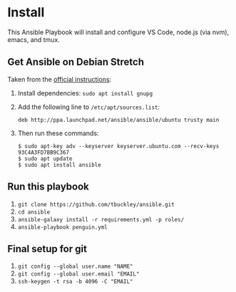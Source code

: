 # Install

This Ansible Playbook will install and configure VS Code, node.js (via nvm), emacs, and tmux.

## Get Ansible on Debian Stretch

Taken from the [official instructions](https://docs.ansible.com/ansible/latest/installation_guide/intro_installation.html#latest-releases-via-apt-debian):

1. Install dependencies: `sudo apt install gnupg`

2. Add the following line to `/etc/apt/sources.list`:
   ```
   deb http://ppa.launchpad.net/ansible/ansible/ubuntu trusty main
   ```

3. Then run these commands:
   ```
   $ sudo apt-key adv --keyserver keyserver.ubuntu.com --recv-keys 93C4A3FD7BB9C367
   $ sudo apt update
   $ sudo apt install ansible
   ```

## Run this playbook

1. `git clone https://github.com/tbuckley/ansible.git`
2. `cd ansible`
3. `ansible-galaxy install -r requirements.yml -p roles/`
4. `ansible-playbook penguin.yml`

## Final setup for git

1. `git config --global user.name "NAME"`
2. `git config --global user.email "EMAIL"`
3. `ssh-keygen -t rsa -b 4096 -C "EMAIL"`
